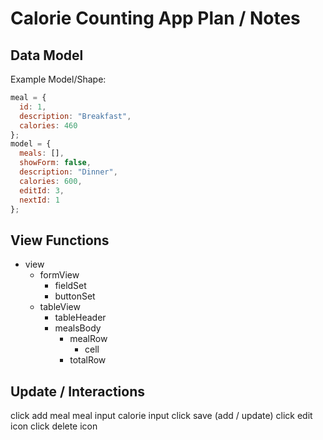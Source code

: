 # Calorie Counting App Plan / Notes

## Data Model

Example Model/Shape:

```javascript
meal = {
  id: 1,
  description: "Breakfast",
  calories: 460
};
model = {
  meals: [],
  showForm: false,
  description: "Dinner",
  calories: 600,
  editId: 3,
  nextId: 1
};
```

## View Functions

* view
  * formView
    * fieldSet
    * buttonSet
  * tableView
    * tableHeader
    * mealsBody
      * mealRow
        * cell
      * totalRow

## Update / Interactions

click add meal
meal input
calorie input
click save (add / update)
click edit icon
click delete icon
